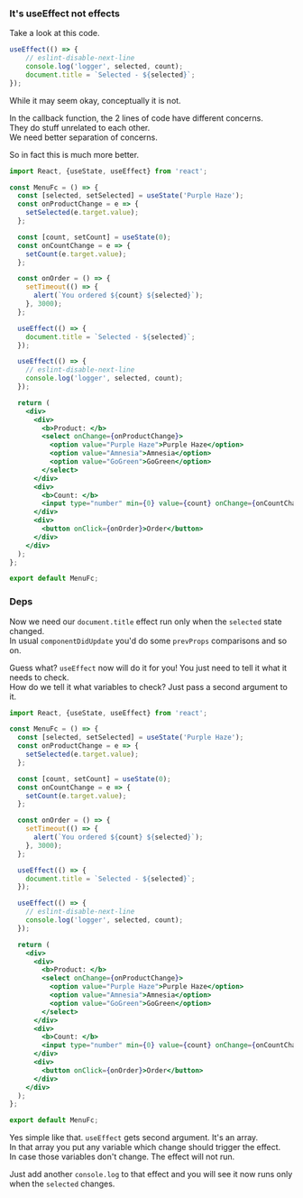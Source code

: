 ### It's useEffect not effects

Take a look at this code.

```jsx harmony
useEffect(() => {
    // eslint-disable-next-line
    console.log('logger', selected, count);
    document.title = `Selected - ${selected}`;
});

```

While it may seem okay, conceptually it is not.

In the callback function, the 2 lines of code have different concerns.  
They do stuff unrelated to each other.  
We need better separation of concerns.

So in fact this is much more better.

```jsx harmony
import React, {useState, useEffect} from 'react';

const MenuFc = () => {
  const [selected, setSelected] = useState('Purple Haze');
  const onProductChange = e => {
    setSelected(e.target.value);
  };

  const [count, setCount] = useState(0);
  const onCountChange = e => {
    setCount(e.target.value);
  };

  const onOrder = () => {
    setTimeout(() => {
      alert(`You ordered ${count} ${selected}`);
    }, 3000);
  };

  useEffect(() => {
    document.title = `Selected - ${selected}`;
  });

  useEffect(() => {
    // eslint-disable-next-line
    console.log('logger', selected, count);
  });

  return (
    <div>
      <div>
        <b>Product: </b>
        <select onChange={onProductChange}>
          <option value="Purple Haze">Purple Haze</option>
          <option value="Amnesia">Amnesia</option>
          <option value="GoGreen">GoGreen</option>
        </select>
      </div>
      <div>
        <b>Count: </b>
        <input type="number" min={0} value={count} onChange={onCountChange} />
      </div>
      <div>
        <button onClick={onOrder}>Order</button>
      </div>
    </div>
  );
};

export default MenuFc;

```

### Deps

Now we need our `document.title` effect run only when the `selected` state changed.  
In usual `componentDidUpdate` you'd do some `prevProps` comparisons and so on.

Guess what? `useEffect` now will do it for you! You just need to tell it what it needs to check.  
How do we tell it what variables to check? Just pass a second argument to it.

```jsx harmony
import React, {useState, useEffect} from 'react';

const MenuFc = () => {
  const [selected, setSelected] = useState('Purple Haze');
  const onProductChange = e => {
    setSelected(e.target.value);
  };

  const [count, setCount] = useState(0);
  const onCountChange = e => {
    setCount(e.target.value);
  };

  const onOrder = () => {
    setTimeout(() => {
      alert(`You ordered ${count} ${selected}`);
    }, 3000);
  };

  useEffect(() => {
    document.title = `Selected - ${selected}`;
  });

  useEffect(() => {
    // eslint-disable-next-line
    console.log('logger', selected, count);
  });

  return (
    <div>
      <div>
        <b>Product: </b>
        <select onChange={onProductChange}>
          <option value="Purple Haze">Purple Haze</option>
          <option value="Amnesia">Amnesia</option>
          <option value="GoGreen">GoGreen</option>
        </select>
      </div>
      <div>
        <b>Count: </b>
        <input type="number" min={0} value={count} onChange={onCountChange} />
      </div>
      <div>
        <button onClick={onOrder}>Order</button>
      </div>
    </div>
  );
};

export default MenuFc;

```

Yes simple like that. `useEffect` gets second argument. It's an array.  
In that array you put any variable which change should trigger the effect.  
In case those variables don't change. The effect will not run.  

Just add another `console.log` to that effect and you will see it now runs only when the `selected` changes.

